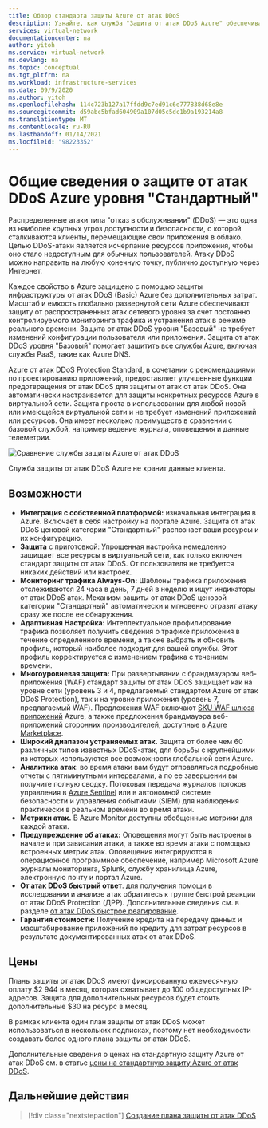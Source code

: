```yaml
---
title: Обзор стандарта защиты Azure от атак DDoS
description: Узнайте, как служба "Защита от атак DDoS Azure" обеспечивает защиту от атак DDoS, если соблюдаются рекомендации по проектированию приложений.
services: virtual-network
documentationcenter: na
author: yitoh
ms.service: virtual-network
ms.devlang: na
ms.topic: conceptual
ms.tgt_pltfrm: na
ms.workload: infrastructure-services
ms.date: 09/9/2020
ms.author: yitoh
ms.openlocfilehash: 114c723b127a17ffdd9c7ed91c6e777838d68e8e
ms.sourcegitcommit: d59abc5bfad604909a107d05c5dc1b9a193214a8
ms.translationtype: MT
ms.contentlocale: ru-RU
ms.lasthandoff: 01/14/2021
ms.locfileid: "98223352"
---
```

# <a name="azure-ddos-protection-standard-overview"></a>Общие сведения о защите от атак DDoS Azure уровня "Стандартный"

Распределенные атаки типа "отказ в обслуживании" (DDoS) — это одна из наиболее крупных угроз доступности и безопасности, с которой сталкиваются клиенты, перемещающие свои приложения в облако. Целью DDoS-атаки является исчерпание ресурсов приложения, чтобы оно стало недоступным для обычных пользователей. Атаку DDoS можно направить на любую конечную точку, публично доступную через Интернет.

Каждое свойство в Azure защищено с помощью защиты инфраструктуры от атак DDoS (Basic) Azure без дополнительных затрат. Масштаб и емкость глобально развернутой сети Azure обеспечивают защиту от распространенных атак сетевого уровня за счет постоянно контролируемого мониторинга трафика и устранения атак в режиме реального времени. Защита от атак DDoS уровня "Базовый" не требует изменений конфигурации пользователя или приложения. Защита от атак DDoS уровня "Базовый" помогает защитить все службы Azure, включая службы PaaS, такие как Azure DNS.

Azure от атак DDoS Protection Standard, в сочетании с рекомендациями по проектированию приложений, предоставляет улучшенные функции предотвращения от атак DDoS для защиты от атак от атак DDoS. Она автоматически настраивается для защиты конкретных ресурсов Azure в виртуальной сети. Защита проста в использовании для любой новой или имеющейся виртуальной сети и не требует изменений приложений или ресурсов. Она имеет несколько преимуществ в сравнении с базовой службой, например ведение журнала, оповещения и данные телеметрии. 

![Сравнение службы защиты Azure от атак DDoS](./media/ddos-protection-overview/ddos-comparison.png)

Служба защиты от атак DDoS Azure не хранит данные клиента.

## <a name="features"></a>Возможности

- **Интеграция с собственной платформой:** изначальная интеграция в Azure. Включает в себя настройку на портале Azure. Защита от атак DDoS ценовой категории "Стандартный" распознает ваши ресурсы и их конфигурацию.
- **Защита** с приготовкой: Упрощенная настройка немедленно защищает все ресурсы в виртуальной сети, как только включен стандарт защиты от атак DDoS. От пользователя не требуется никаких действий или настроек. 
- **Мониторинг трафика Always-On:** Шаблоны трафика приложения отслеживаются 24 часа в день, 7 дней в неделю и ищут индикаторы от атак DDoS атак. Механизм защиты от атак DDoS ценовой категории "Стандартный" автоматически и мгновенно отразит атаку сразу же после ее обнаружения.
- **Адаптивная Настройка:** Интеллектуальное профилирование трафика позволяет получить сведения о трафике приложения в течение определенного времени, а также выбрать и обновить профиль, который наиболее подходит для вашей службы. Этот профиль корректируется с изменением трафика с течением времени.
- **Многоуровневая защита:** При развертывании с брандмауэром веб-приложения (WAF) стандарт защиты от атак DDoS защищает как на уровне сети (уровень 3 и 4, предлагаемый стандартом Azure от атак DDoS Protection), так и на уровне приложения (уровень 7, предлагаемый WAF). Предложения WAF включают [SKU WAF шлюза приложений](../web-application-firewall/ag/ag-overview.md?toc=%2fazure%2fvirtual-network%2ftoc.json) Azure, а также предложения брандмауэра веб-приложений сторонних производителей, доступные в [Azure Marketplace](https://azuremarketplace.microsoft.com/marketplace/apps?page=1&search=web%20application%20firewall).
- **Широкий диапазон устраняемых атак.** Защита от более чем 60 различных типов известных DDoS-атак, для борьбы с крупнейшими из которых используются все возможности глобальной сети Azure.
- **Аналитика атак**: во время атаки вам будут отправляться подробные отчеты с пятиминутными интервалами, а по ее завершении вы получите полную сводку. Потоковая передача журналов потоков управления в [Azure Sentinel](../sentinel/connect-azure-ddos-protection.md) или в автономной системе безопасности и управления событиями (SIEM) для наблюдения практически в реальном времени во время атаки.
- **Метрики атак.** В Azure Monitor доступны обобщенные метрики для каждой атаки.
- **Предупреждение об атаках:** Оповещения могут быть настроены в начале и при зависании атаки, а также во время атаки с помощью встроенных метрик атак. Оповещения интегрируются в операционное программное обеспечение, например Microsoft Azure журналы мониторинга, Splunk, службу хранилища Azure, электронную почту и портал Azure.
- **От атак DDoS быстрый ответ**. для получения помощи в исследовании и анализе атак обратитесь к группе быстрой реакции от атак DDoS Protection (ДРР). Дополнительные сведения см. в разделе [от атак DDoS быстрое реагирование](ddos-rapid-response.md).
- **Гарантия стоимости:** Получение кредита на передачу данных и масштабирование приложений по кредиту для затрат ресурсов в результате документированных атак от атак DDoS.

## <a name="pricing"></a>Цены

Планы защиты от атак DDoS имеют фиксированную ежемесячную оплату $2 944 в месяц, которая охватывает до 100 общедоступных IP-адресов. Защита для дополнительных ресурсов будет стоить дополнительные $30 на ресурс в месяц.

В рамках клиента один план защиты от атак DDoS может использоваться в нескольких подписках, поэтому нет необходимости создавать более одного плана защиты от атак DDoS.

Дополнительные сведения о ценах на стандартную защиту Azure от атак DDoS см. в статье [цены на стандартную защиту Azure от атак DDoS](https://azure.microsoft.com/pricing/details/ddos-protection/).

## <a name="next-steps"></a>Дальнейшие действия

> [!div class="nextstepaction"]
> [Создание плана защиты от атак DDoS](manage-ddos-protection.md)
